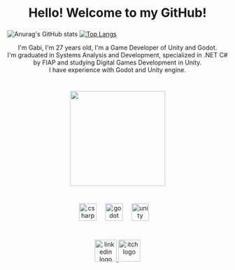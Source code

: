 <h1 align="center">Hello! Welcome to my GitHub!</h1>

###


![Anurag's GitHub stats](https://github-readme-stats.vercel.app/api?username=gapashi&show_icons=true&theme=dracula) [![Top Langs](https://github-readme-stats.vercel.app/api/top-langs/?username=gapashi&hide=HLSL,ShaderLab,javascript,typescript&layout=compact&theme=dracula)](https://github.com/anuraghazra/github-readme-stats) 

<p align="center">I'm Gabi, I'm 27 years old, I'm a Game Developer of Unity and Godot.<br>I'm graduated in Systems Analysis and Development, specialized in .NET C# by FIAP and studying Digital Games Development in Unity.<br>I have experience with Godot and Unity engine.</p>

###

<br clear="both">

<div align="center">
  <img height="217" src="https://64.media.tumblr.com/f5596f9e97b8041b7d454fccaf4d1e28/112d569ec1e793db-3d/s540x810/68c898eb05a681a52ae95cefd3c9096d535e2096.gifv"  />
</div>

###

<br clear="both">

<div align="center">
  <img src="https://cdn.jsdelivr.net/gh/devicons/devicon/icons/csharp/csharp-original.svg" height="40" alt="csharp logo"  />
  <img width="12" />
  <img src="https://cdn.jsdelivr.net/gh/devicons/devicon/icons/godot/godot-original.svg" height="40" alt="godot logo"  />
  <img width="12" />
  <img src="https://cdn.jsdelivr.net/gh/devicons/devicon/icons/unity/unity-original.svg" height="40" alt="unity logo"  />
  <img width="12" />
</div>

###

<br clear="both">

<div align="center">
  <a href="https://www.linkedin.com/in/gabriella-parente-shibata-0a3556148/" target="_blank">
    <img src="https://img.icons8.com/ios_filled/512/linkedin.png" width="50" height="50" alt="linkedin logo"  />
  </a>
  <a href="https://www.instagram.com/gapashi/" target="_blank">
    <img src="https://img.icons8.com/?size=512&id=zfuVDK4SdKFq&format=png" width="50" height="50" alt="itch logo"  />
  </a>
</div>

